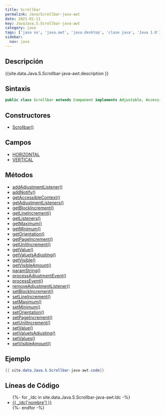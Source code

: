 ```yaml
---
title: Scrollbar
permalink: Java/Scrollbar-java-awt
date: 2021-01-11
key: JavaJava.S.Scrollbar-java-awt
category: java
tags: ['java se', 'java.awt', 'java.desktop', 'clase java', 'Java 1.0']
sidebar: 
  nav: java
---
```


## Descripción
{{site.data.Java.S.Scrollbar-java-awt.description }}

## Sintaxis
~~~java
public class Scrollbar extends Component implements Adjustable, Accessible
~~~

## Constructores
* [Scrollbar()](/Java/Scrollbar-java-awt/Scrollbar/)

## Campos
* [HORIZONTAL](/Java/Scrollbar-java-awt/HORIZONTAL)
* [VERTICAL](/Java/Scrollbar-java-awt/VERTICAL)

## Métodos
* [addAdjustmentListener()](/Java/Scrollbar-java-awt/addAdjustmentListener)
* [addNotify()](/Java/Scrollbar-java-awt/addNotify)
* [getAccessibleContext()](/Java/Scrollbar-java-awt/getAccessibleContext)
* [getAdjustmentListeners()](/Java/Scrollbar-java-awt/getAdjustmentListeners)
* [getBlockIncrement()](/Java/Scrollbar-java-awt/getBlockIncrement)
* [getLineIncrement()](/Java/Scrollbar-java-awt/getLineIncrement)
* [getListeners()](/Java/Scrollbar-java-awt/getListeners)
* [getMaximum()](/Java/Scrollbar-java-awt/getMaximum)
* [getMinimum()](/Java/Scrollbar-java-awt/getMinimum)
* [getOrientation()](/Java/Scrollbar-java-awt/getOrientation)
* [getPageIncrement()](/Java/Scrollbar-java-awt/getPageIncrement)
* [getUnitIncrement()](/Java/Scrollbar-java-awt/getUnitIncrement)
* [getValue()](/Java/Scrollbar-java-awt/getValue)
* [getValueIsAdjusting()](/Java/Scrollbar-java-awt/getValueIsAdjusting)
* [getVisible()](/Java/Scrollbar-java-awt/getVisible)
* [getVisibleAmount()](/Java/Scrollbar-java-awt/getVisibleAmount)
* [paramString()](/Java/Scrollbar-java-awt/paramString)
* [processAdjustmentEvent()](/Java/Scrollbar-java-awt/processAdjustmentEvent)
* [processEvent()](/Java/Scrollbar-java-awt/processEvent)
* [removeAdjustmentListener()](/Java/Scrollbar-java-awt/removeAdjustmentListener)
* [setBlockIncrement()](/Java/Scrollbar-java-awt/setBlockIncrement)
* [setLineIncrement()](/Java/Scrollbar-java-awt/setLineIncrement)
* [setMaximum()](/Java/Scrollbar-java-awt/setMaximum)
* [setMinimum()](/Java/Scrollbar-java-awt/setMinimum)
* [setOrientation()](/Java/Scrollbar-java-awt/setOrientation)
* [setPageIncrement()](/Java/Scrollbar-java-awt/setPageIncrement)
* [setUnitIncrement()](/Java/Scrollbar-java-awt/setUnitIncrement)
* [setValue()](/Java/Scrollbar-java-awt/setValue)
* [setValueIsAdjusting()](/Java/Scrollbar-java-awt/setValueIsAdjusting)
* [setValues()](/Java/Scrollbar-java-awt/setValues)
* [setVisibleAmount()](/Java/Scrollbar-java-awt/setVisibleAmount)

## Ejemplo
~~~java
{{ site.data.Java.S.Scrollbar-java-awt.code}}
~~~

## Líneas de Código
<ul>
{%- for _ldc in site.data.Java.S.Scrollbar-java-awt.ldc -%}
   <li>
       <a href="{{_ldc['url'] }}">{{ _ldc['nombre'] }}</a>
   </li>
{%- endfor -%}
</ul>
